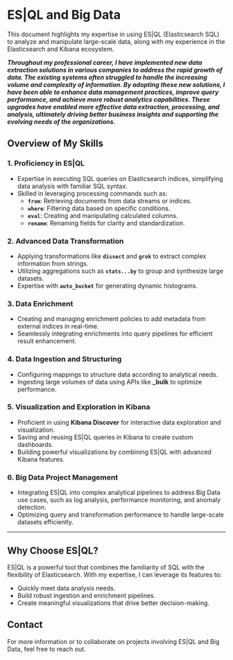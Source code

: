 # ES|QL and Big Data

This document highlights my expertise in using ES|QL (Elasticsearch SQL) to analyze and manipulate large-scale data, along with my experience in the Elasticsearch and Kibana ecosystem.

*****Throughout my professional career, I have implemented new data extraction solutions in various companies to address the rapid growth of data. The existing systems often struggled to handle the increasing volume and complexity of information. By adopting these new solutions, I have been able to enhance data management practices, improve query performance, and achieve more robust analytics capabilities. These upgrades have enabled more effective data extraction, processing, and analysis, ultimately driving better business insights and supporting the evolving needs of the organizations.*****

## Overview of My Skills

### 1. **Proficiency in ES|QL**
- Expertise in executing SQL queries on Elasticsearch indices, simplifying data analysis with familiar SQL syntax.
- Skilled in leveraging processing commands such as:
  - **`from`**: Retrieving documents from data streams or indices.
  - **`where`**: Filtering data based on specific conditions.
  - **`eval`**: Creating and manipulating calculated columns.
  - **`rename`**: Renaming fields for clarity and standardization.

### 2. **Advanced Data Transformation**
- Applying transformations like **`dissect`** and **`grok`** to extract complex information from strings.
- Utilizing aggregations such as **`stats...by`** to group and synthesize large datasets.
- Expertise with **`auto_bucket`** for generating dynamic histograms.

### 3. **Data Enrichment**
- Creating and managing enrichment policies to add metadata from external indices in real-time.
- Seamlessly integrating enrichments into query pipelines for efficient result enhancement.

### 4. **Data Ingestion and Structuring**
- Configuring mappings to structure data according to analytical needs.
- Ingesting large volumes of data using APIs like **_bulk** to optimize performance.

### 5. **Visualization and Exploration in Kibana**
- Proficient in using **Kibana Discover** for interactive data exploration and visualization.
- Saving and reusing ES|QL queries in Kibana to create custom dashboards.
- Building powerful visualizations by combining ES|QL with advanced Kibana features.

### 6. **Big Data Project Management**
- Integrating ES|QL into complex analytical pipelines to address Big Data use cases, such as log analysis, performance monitoring, and anomaly detection.
- Optimizing query and transformation performance to handle large-scale datasets efficiently.

---

## Why Choose ES|QL?
ES|QL is a powerful tool that combines the familiarity of SQL with the flexibility of Elasticsearch. With my expertise, I can leverage its features to:
- Quickly meet data analysis needs.
- Build robust ingestion and enrichment pipelines.
- Create meaningful visualizations that drive better decision-making.

## Contact
For more information or to collaborate on projects involving ES|QL and Big Data, feel free to reach out.
